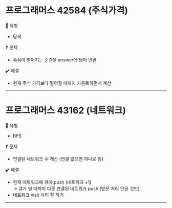# 프로그래머스 42584 (주식가격)
:pushpin: 유형  
* 탐색  

:question: 문제  
* 주식이 떨어지는 순간을 answer에 담아 반환

:heavy_check_mark: 해결  
* 현재 주식 가격보다 떨어질 때까지 카운트하면서 계산  

---  

# 프로그래머스 43162 (네트워크)
:pushpin: 유형  
* BFS  

:question: 문제  
* 연결된 네트워크 수 계산 (연결 없으면 하나로 침)

:heavy_check_mark: 해결  
* 현재 네트워크에 큐에 push (네트워크 +1)  
	-> 큐가 빌 때까지 다른 연결된 네트워크 push (방문 처리 안된 것만)  
* 네트워크 visit 처리 잘 하기  

---  